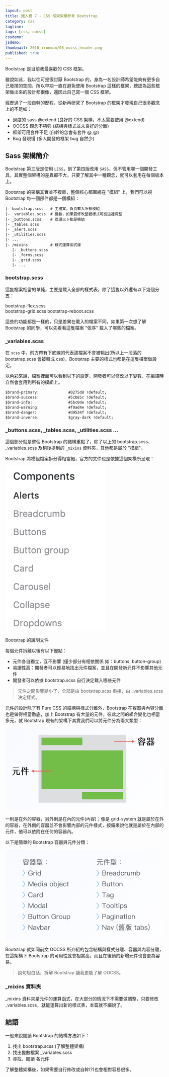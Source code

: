 ```yaml
---
layout: post
title: 鐵人賽 7 - CSS 框架架構參考 Bootstrap
category: css
tagline:
tags: [css, oocss]
cssdemo:
jsdemo:
thumbnail: 2016_ironman/08_oocss_header.png
published: true
---
```


Bootstrap 是目前我最喜歡的 CSS 框架。

雖說如此，我以往可是很討厭 Bootstrap 的，身為一名設計師希望能夠有更多自己發揮的空間，所以早期一直在避免使用 Bootstrap 這樣的框架，總認為這些框架做出來的設計都很像，還因此自己寫一個 CSS 框架。

經歷過了一段自幹的歷程，從新再研究了 Bootstrap 的框架才發現自己很多觀念上的不足如：

* 過度的 sass @extend (良好的 CSS 架構，不太需要使用 @extend)
* OOCSS 觀念不夠強 (結構與樣式並未良好的分離)
* 框架可用套件不足 (自幹的怎會有套件 @_@)
* Bug 發現慢 (多人開發的框架 bug 自然少)

<!-- more -->

## Sass 架構簡介

Bootstrap 第三版是使用 `LESS`，到了第四版改用 `SASS`，但不管用哪一個開發工具，其實整個架構的差異都不大，只要了解其中一種觀念，就可以套用在每個版本上。

Bootstrap 的架構其實並不複雜，整個核心都圍繞在 "模組" 上，我們可以視 Bootstrap 每一個部件都是一個模組：

```
|- bootstrap.scss   # 主檔案，負責載入所有模組
|- _variables.scss  # 變數，如果要修改整體樣式可從這裡調整
|- _buttons.scss    # 從這以下都是模組
|- _tables.scss
|- _alert.scss
|- _utilities.scss
|- ...
|- /mixins          # 樣式運算函式庫
   |- _buttons.scss
   |- _forms.scss
   |- _grid.scss
   |- ...
```

### bootstrap.scss

這隻檔案相當的單純，主要是載入全部的樣式表，除了這隻以外還有以下幾個分支：

bootstrap-flex.scss     
bootstrap-grid.scss
bootstrap-reboot.scss

這些的功能都是一樣的，只是差異在載入的檔案不同，如果第一次想了解 Bootstrap 的同學，可以先看看這隻檔案 "依序" 載入了哪些的檔案。

### _variables.scss

在 `scss` 中，前方帶有下底線的代表該檔案不會被輸出(所以上一段落的 bootstrap.scss 會被轉成 css)，Bootstrap 主要的樣式也都是在這隻檔案做設定。

以色彩來說，檔案裡面可以看到以下的設定，開發者可以修改以下變數，在編譯時自然會套用到所有的模組上。

```
$brand-primary:             #0275d8 !default;
$brand-success:             #5cb85c !default;
$brand-info:                #5bc0de !default;
$brand-warning:             #f0ad4e !default;
$brand-danger:              #d9534f !default;
$brand-inverse:             $gray-dark !default;
```

### _buttons.scss, _tables.scss, _utilities.scss ...

這個部分就是整個 Bootstrap 的結構重點了，除了以上的 bootstrap.scss、_variables.scss 及稍後提到的 `_mixins` 資料夾，其他都是屬於 "模組"。

Bootstrap 將模組檔案拆分得相當細，官方的文件也是依據這個架構所呈現：

![](/images/2016_ironman/08_framework_bootstrap_01.png)

Bootstrap 的說明文件

每個元件拆離以後有以下優點：

* 元件各自獨立，互不影響 (僅少部分有相依關係 如：buttons, button-group)
* 易讀性高：開發者可以輕易地找出元件檔案，並且在開發新元件不影響其他元件
* 開發者可以依據 bootstrap.scss 自行決定載入哪些元件

> 元件之間影響變小了，全部是由 bootstrap.scss 串接，由 _variables.scss 決定樣式。

元件的設計除了有 Pure CSS 的結構與樣式分離外，Bootstrap 在容器與內容分離也是做得相當徹底，加上 Bootstrap 有大量的元件，彼此之間的組合變化也相當多元，就 Bootstrap 現有的架構下其實我們可以將元件分為兩大類型：

![](/images/2016_ironman/08_framework_bootstrap_03.png)

一則是在外的容器，另外則是在內的元件(內容)；像是 grid-system 就是屬於在外的容器，在外側的容器並不會影響內部的元件樣式，按鈕來說他就是屬於在內部的元件，他可以依附在任何的容器內。

以下是簡單的 Bootstrap 容器與元件分類：

![](/images/2016_ironman/08_framework_bootstrap_02.png)

Bootstrap 就如同前文 OOCSS 所介紹的包含結構與樣式分離、容器與內容分離，在這架構下 Bootstrap 的可用性就會相當高，而且在後續的新增元件也會更為容易。

> 說句坦白話，拆解 Bootstrap 讓我更能了解 OOCSS。

### _mixins 資料夾

_mixins 資料夾是元件的運算函式，在大部分的情況下不需要做調整，只要修改 _variables.scss，就能運算出新的樣式表，本篇就不細說了。

## 結語

一般來說閱讀 Bootstrap 的結構方法如下：

1. 找出 bootstrap.scss (了解整體架構)
2. 找出變數檔案 _variables.scss
3. 尋找、閱讀 各元件

了解整體架構後，如果需要自行修改或自幹(?)也會相對容易很多。
